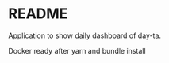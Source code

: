 # README

Application to show daily dashboard of day-ta.

Docker ready after yarn and bundle install
